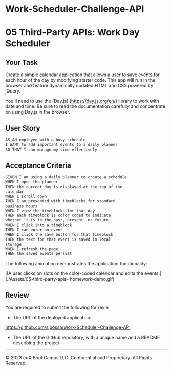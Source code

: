 # Work-Scheduler-Challenge-API
# 05 Third-Party APIs: Work Day Scheduler

## Your Task

Create a simple calendar application that allows a 
user to save events for each hour of the day by 
modifying starter code. This app will run in the 
browser and feature dynamically updated HTML and CSS 
powered by jQuery.

You'll need to use the [Day.js]
(https://day.js.org/en/) library to work with date 
and time. Be sure to read the documentation carefully 
and concentrate on using Day.js in the browser.

## User Story

```md
AS AN employee with a busy schedule
I WANT to add important events to a daily planner
SO THAT I can manage my time effectively
```

## Acceptance Criteria

```md
GIVEN I am using a daily planner to create a schedule
WHEN I open the planner
THEN the current day is displayed at the top of the 
calendar
WHEN I scroll down
THEN I am presented with timeblocks for standard 
business hours
WHEN I view the timeblocks for that day
THEN each timeblock is color coded to indicate 
whether it is in the past, present, or future
WHEN I click into a timeblock
THEN I can enter an event
WHEN I click the save button for that timeblock
THEN the text for that event is saved in local 
storage
WHEN I refresh the page
THEN the saved events persist
```

The following animation demonstrates the application 
functionality:

![A user clicks on slots on the color-coded calendar 
and edits the events.](./Assets/05-third-party-apis-
homework-demo.gif)

## Review

You are required to submit the following for revie

* The URL of the deployed application:

https://github.com/sjbossa/Work-Scheduler-Challenge-API



* The URL of the GitHub repository, with a unique 
name and a README describing the project

- - -
© 2023 edX Boot Camps LLC. Confidential and 
Proprietary. All Rights Reserved.
